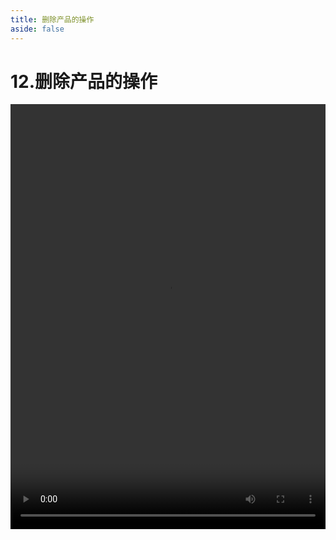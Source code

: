 ```yaml
---
title: 删除产品的操作
aside: false
---
```


# 12.删除产品的操作

<video autoplay src="http://qn.chinavanes.com/nodejs/module-9/12.删除产品的操作.mp4" controls controlsList="nodownload" width="100%" height="680"/>


